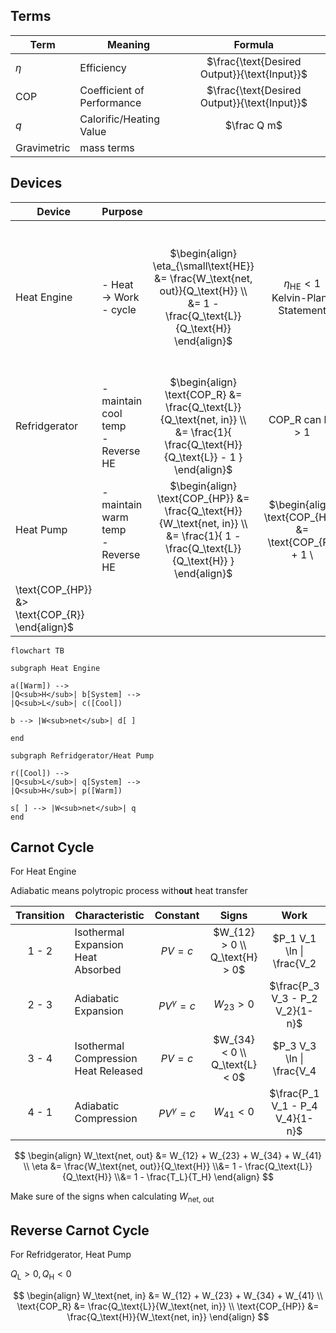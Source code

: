 ## Terms

| Term        | Meaning                    |                    Formula                     |
| ----------- | -------------------------- | :--------------------------------------------: |
| $\eta$      | Efficiency                 | $\frac{\text{Desired Output}}{\text{Input}}$ |
| COP         | Coefficient of Performance | $\frac{\text{Desired Output}}{\text{Input}}$ |
| $q$         | Calorific/Heating Value    |                  $\frac Q m$                   |
| Gravimetric | mass terms                 |                                                |

## Devices

| Device        | Purpose                                |                                                              |                                                              |                                                              |
| ------------- | -------------------------------------- | :----------------------------------------------------------: | :----------------------------------------------------------: | :----------------------------------------------------------: |
| Heat Engine   | - Heat $\to$ Work<br />- cycle         | $\begin{align} \eta_{\small\text{HE}} &= \frac{W_\text{net, out}}{Q_\text{H}} \\ &= 1 - \frac{Q_\text{L}}{Q_\text{H}} \end{align}$ |        $\eta_\text{HE} < 1$<br />Kelvin-Plank Statement        | $\begin{align} \Delta U &= 0 \\ Q_\text{net} &= W_\text{net} \\ W_\text{net, out} &= Q_\text{in} - Q_\text{out} \\ &= Q_\text{H} - Q_\text{L} \end{align}$ |
| Refridgerator | - maintain cool temp<br />- Reverse HE | $\begin{align} \text{COP_R} &= \frac{Q_\text{L}}{Q_\text{net, in}} \\ &= \frac{1}{ \frac{Q_\text{H}}{Q_\text{L}} - 1 } \end{align}$ |                   $\text{COP_R}$ can be > 1                    |                                                              |
| Heat Pump     | - maintain warm temp<br />- Reverse HE | $\begin{align} \text{COP_{HP}} &= \frac{Q_\text{H}}{W_\text{net, in}} \\ &= \frac{1}{ 1 - \frac{Q_\text{L}}{Q_\text{H}} } \end{align}$ | $\begin{align} \text{COP_{HP}} &= \text{COP_{R}} + 1 \\
\text{COP_{HP}} &> \text{COP_{R}} \end{align}$ |                                                              |

```mermaid
flowchart TB

subgraph Heat Engine

a([Warm]) -->
|Q<sub>H</sub>| b[System] -->
|Q<sub>L</sub>| c([Cool])

b --> |W<sub>net</sub>| d[ ]

end

subgraph Refridgerator/Heat Pump

r([Cool]) -->
|Q<sub>L</sub>| q[System] -->
|Q<sub>H</sub>| p([Warm])

s[ ] --> |W<sub>net</sub>| q
end
```

## Carnot Cycle

For Heat Engine

Adiabatic means polytropic process with**out** heat transfer

| Transition | Characteristic                            |    Constant     |            Signs             |                             Work                             |
| :--------: | ----------------------------------------- | :-------------: | :--------------------------: | :----------------------------------------------------------: |
|   1 - 2    | Isothermal Expansion<br />Heat Absorbed   |    $PV = c$     | $W_{12} > 0 \\ Q_\text{H} > 0$ | $P_1 V_1 \ln \| \frac{V_2|{V_1}} \\ P_2 V_2 \ln \| \frac{P_1|{P_2}}$ |
|   2 - 3    | Adiabatic Expansion                       | $PV^\gamma = c$ |         $W_{23} > 0$         |               $\frac{P_3 V_3 - P_2 V_2}{1-n}$                |
|   3 - 4    | Isothermal Compression<br />Heat Released |    $PV = c$     | $W_{34} < 0 \\ Q_\text{L} < 0$ | $P_3 V_3 \ln \| \frac{V_4|{V_3}} \\ P_4 V_4 \ln \| \frac{P_3|{P_4}}$ |
|   4 - 1    | Adiabatic Compression                     | $PV^\gamma = c$ |         $W_{41} < 0$         |               $\frac{P_1 V_1 - P_4 V_4}{1-n}$                |

$$
\begin{align}
W_\text{net, out} &= W_{12} + W_{23} + W_{34} + W_{41} \\
\eta
&= \frac{W_\text{net, out}}{Q_\text{H}} \\&= 1 - \frac{Q_\text{L}}{Q_\text{H}} \\&= 1 - \frac{T_L}{T_H}
\end{align}
$$

Make sure of the signs when calculating $W_\text{net, out}$

## Reverse Carnot Cycle

For Refridgerator, Heat Pump

$Q_\text{L} > 0, Q_\text{H} < 0$

$$
\begin{align}
W_\text{net, in} &= W_{12} + W_{23} + W_{34} + W_{41} \\
\text{COP_R} &= \frac{Q_\text{L}}{W_\text{net, in}} \\
\text{COP_{HP}} &= \frac{Q_\text{H}}{W_\text{net, in}}
\end{align}
$$

